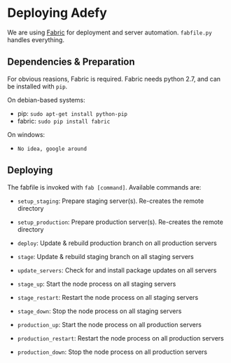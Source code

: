 Deploying Adefy
===============

We are using [Fabric](http://docs.fabfile.org/en/1.8/) for deployment and server
automation. `fabfile.py` handles everything.

Dependencies & Preparation
--------------------------
For obvious reasions, Fabric is required. Fabric needs python 2.7, and can be
installed with `pip`.

On debian-based systems:
* pip: `sudo apt-get install python-pip`
* fabric: `sudo pip install fabric`

On windows:
* `No idea, google around`

Deploying
---------
The fabfile is invoked with `fab [command]`. Available commands are:

* `setup_staging`: Prepare staging server(s). Re-creates the remote directory
* `setup_production`: Prepare production server(s). Re-creates the remote directory

* `deploy`: Update & rebuild production branch on all production servers
* `stage`: Update & rebuild staging branch on all staging servers

* `update_servers`: Check for and install package updates on all servers

* `stage_up`: Start the node process on all staging servers
* `stage_restart`: Restart the node process on all staging servers
* `stage_down`: Stop the node process on all staging servers

* `production_up`: Start the node process on all production servers
* `production_restart`: Restart the node process on all production servers
* `production_down`: Stop the node process on all production servers